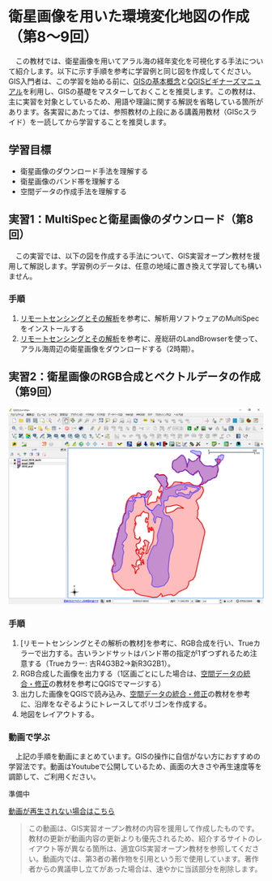 # 衛星画像を用いた環境変化地図の作成（第8～9回）
　この教材では、衛星画像を用いてアラル海の経年変化を可視化する手法について紹介します。以下に示す手順を参考に学習例と同じ図を作成してください。GIS入門者は、この学習を始める前に、[GISの基本概念]と[QGISビギナーズマニュアル]を利用し、GISの基礎をマスターしておくことを推奨します。この教材は、主に実習を対象としているため、用語や理論に関する解説を省略している箇所があります。各実習にあたっては、参照教材の上段にある講義用教材（GIScスライド）を一読してから学習することを推奨します。

## 学習目標
- 衛星画像のダウンロード手法を理解する
- 衛星画像のバンド帯を理解する
- 空間データの作成手法を理解する

## 実習1：MultiSpecと衛星画像のダウンロード（第8回）
　この実習では、以下の図を作成する手法について、GIS実習オープン教材を援用して解説します。学習例のデータは、任意の地域に置き換えて学習しても構いません。

### 手順
1. [リモートセンシングとその解析]を参考に、解析用ソフトウェアのMultiSpecをインストールする
2. [リモートセンシングとその解析]を参考に、産総研のLandBrowserを使って、アラル海周辺の衛星画像をダウンロードする（2時期）。

## 実習2：衛星画像のRGB合成とベクトルデータの作成（第9回）
![衛星](./img/aralsea.png)
### 手順
1. [リモートセンシングとその解析の教材]を参考に、RGB合成を行い、Trueカラーで出力する。古いランドサットはバンド帯の指定が1ずつずれるため注意する（Trueカラー: 古R4G3B2→新R3G2B1）。
2. RGB合成した画像を出力する（1区画ごとにした場合は、[空間データの統合・修正]の教材を参考にQGISでマージする）
3. 出力した画像をQGISで読み込み、[空間データの統合・修正]の教材を参考に、沿岸をなぞるようにトレースしてポリゴンを作成する。
4. 地図をレイアウトする。

### 動画で学ぶ
　上記の手順を動画にまとめています。GISの操作に自信がない方におすすめの学習法です。動画はYoutubeで公開しているため、画面の大きさや再生速度等を調節して、ご利用ください。

準備中

[動画が再生されない場合はこちら]()
> この動画は、GIS実習オープン教材の内容を援用して作成したものです。教材の更新が動画内容の更新よりも優先されるため、紹介するサイトのレイアウト等が異なる箇所は、適宜GIS実習オープン教材を参照してください。動画内では、第3者の著作物を引用という形で使用しています。著作者からの異議申し立てがあった場合は、速やかに当該部分を削除します。

[GISオープン教材について]:../README.md
[GIS実習用基礎教材一覧]:../README.md
[GISの基本概念]:../01_GISの基本概念/GISの基本概念.md
[QGISビギナーズマニュアル]:../QGISビギナーズマニュアル/QGISビギナーズマニュアル.md
[GRASSビギナーズマニュアル]:../GRASSビギナーズマニュアル/GRASSビギナーズマニュアル.md
[リモートセンシングとその解析]:../06_リモートセンシングとその解析/リモートセンシングとその解析.md
[既存データの地図データと属性データ]:../07_既存データの地図データと属性データ/既存データの地図データと属性データ.md
[空間データ]:../08_空間データ/空間データ.md
[空間データベース]:../09_空間データベース/空間データベース.md
[空間データの統合・修正]:../10_空間データの統合・修正/空間データの統合・修正.md
[基本的な空間解析]:../11_基本的な空間解析/基本的な空間解析.md
[ネットワーク分析]:../12_ネットワーク分析/ネットワーク分析.md
[領域分析]:../13_領域分析/領域分析.md
[点データの分析]:../14_点データの分析/点データの分析.md
[ラスタデータの分析]:../15_ラスタデータの分析/ラスタデータの分析.md
[傾向面分析]:../16_傾向面分析/傾向面分析.md
[空間的自己相関]:../17_空間的自己相関/空間的自己相関.md
[空間補間]:../18_空間補間/空間補間.md
[空間相関分析]:../19_空間相関分析/空間相関分析.md
[空間分析におけるスケール]:../20_空間分析におけるスケール/空間分析におけるスケール.md
[視覚的伝達]:../21_視覚的伝達/視覚的伝達.md
[参加型GISと社会貢献]:../26_参加型GISと社会貢献/参加型GISと社会貢献.md
[python初級]:../python初級/python初級.md
[インターネットの活用に関する教材]:../インターネットの活用/README.md
[Carto]:../インターネットの活用/Carto/Carto.md
[Cesium]:../インターネットの活用/Cesium/Cesium.md
[Googleマイマップ]:../インターネットの活用/Googleマイマップ/Googleマイマップ.md
[Leaflet]:../インターネットの活用/Leaflet/Leaflet.md
[ArcGIS API for JavaScript]:../インターネットの活用/arcgisapi4js/arcgisapi4js.md
[OpenLayers]:../インターネットの活用/OpenLayers/OpenLayers.md
[地理院地図]:../インターネットの活用/地理院地図/地理院地図.md
[D3.js]:../インターネットの活用/D3.js/D3.js.md
[GitHubビギナーズマニュアル]:../インターネットの活用/GitHubビギナーズマニュアル/GitHubビギナーズマニュアル.md
[CZML]:../インターネットの活用/CZML/CZML.md
[KML]:../インターネットの活用/KML/KML.md
[GeoJSON]:../インターネットの活用/GeoJSON/GeoJSON.md
[地図タイル（ラスタ）]:../インターネットの活用/rastertile/rastertile.md
[GISと関連した機材の活用]:../機材の活用/README.md
[UAV]:../機材の活用/UAV/uav.md
[3Dプリンタ]:../機材の活用/3Dプリンタ/3Dプリンタ.md
[スマートフォン]:../機材の活用/スマートフォン/スマートフォン.md
[タブレット]:../機材の活用/タブレット/タブレット.md
[課題ページ（全14回）]:../課題/README.md
[地形環境分析のためのQGIS入門]:../課題/1day実習コース/1day実習コース.md
[第1回・GIS入門]:../課題/課題_GIS入門.md
[第2回・既存データの地図データと属性データ]:../課題/課題_既存データの地図データと属性データ.md
[第3回・空間データ]:../課題/課題_空間データ.md
[第4回・空間データの統合・修正]:../課題/課題_空間データの統合・修正.md
[第5回・視覚的伝達]:../課題/課題_視覚的伝達.md
[第6回・基本的な空間解析]:../課題/課題_基本的な空間解析.md
[第7回・ネットワーク分析]:../課題/課題_ネットワーク分析.md
[第8回・領域分析]:../課題/課題_領域分析.md
[第9回・点データの分析]:../課題/課題_点データの分析.md
[第10回・空間データベース]:../課題/課題_空間データベース.md
[第11回・ラスタデータの分析]:../課題/課題_ラスタデータの分析.md
[第12回・空間補間]:../課題/課題_空間補間.md
[第13回・リモートセンシングとその解析]:../課題/課題_リモートセンシングとその解析.md
[第14回・参加型GISと社会貢献]:../課題/課題_参加型GISと社会貢献.md
[高校教員向け教材]:../高校教員向け教材/README.md
[日本と世界の統計情報の可視化]:../高校教員向け教材/日本と世界の統計情報の可視化.md
[地形と土地利用のオーバーレイ分析]:../高校教員向け教材/地形と土地利用のオーバーレイ分析.md
[衛星画像を用いた環境変化地図の作成]:../高校教員向け教材/衛星画像を用いた環境変化地図の作成.md
[身近な地域の調査のためのフィールドワーク]:../高校教員向け教材/fieldwork.md
[防災教育で利活用可能な簡易Web地図の作成]:../高校教員向け教材/webmap.md
[講義用教材]:../既存資料/README.md
[本プロジェクトについて]:../本プロジェクトについて.md
[利用規約]:../利用規約.md
[教材編集について]:../教材編集について.md
[その他のライセンスについて]:../その他のライセンスについて.md
[よくある質問とエラー]:../よくある質問とエラー/よくある質問とエラー.md
[用語集]:../用語集/用語集.md
